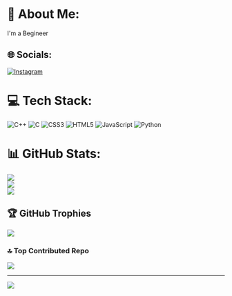 # 💫 About Me:
I'm a Begineer


## 🌐 Socials:
[![Instagram](https://img.shields.io/badge/Instagram-%23E4405F.svg?logo=Instagram&logoColor=white)](https://instagram.com/sg17) 

# 💻 Tech Stack:
![C++](https://img.shields.io/badge/c++-%2300599C.svg?style=plastic&logo=c%2B%2B&logoColor=white) ![C](https://img.shields.io/badge/c-%2300599C.svg?style=plastic&logo=c&logoColor=white) ![CSS3](https://img.shields.io/badge/css3-%231572B6.svg?style=plastic&logo=css3&logoColor=white) ![HTML5](https://img.shields.io/badge/html5-%23E34F26.svg?style=plastic&logo=html5&logoColor=white) ![JavaScript](https://img.shields.io/badge/javascript-%23323330.svg?style=plastic&logo=javascript&logoColor=%23F7DF1E) ![Python](https://img.shields.io/badge/python-3670A0?style=plastic&logo=python&logoColor=ffdd54)
# 📊 GitHub Stats:
![](https://github-readme-stats.vercel.app/api?username=shreyasgowda1847&theme=shadow_green&hide_border=false&include_all_commits=true&count_private=true)<br/>
![](https://github-readme-streak-stats.herokuapp.com/?user=shreyasgowda1847&theme=shadow_green&hide_border=false)<br/>
![](https://github-readme-stats.vercel.app/api/top-langs/?username=shreyasgowda1847&theme=shadow_green&hide_border=false&include_all_commits=true&count_private=true&layout=compact)

## 🏆 GitHub Trophies
![](https://github-profile-trophy.vercel.app/?username=shreyasgowda1847&theme=radical&no-frame=false&no-bg=false&margin-w=4)

### 🔝 Top Contributed Repo
![](https://github-contributor-stats.vercel.app/api?username=shreyasgowda1847&limit=5&theme=dark&combine_all_yearly_contributions=true)

---
[![](https://visitcount.itsvg.in/api?id=shreyasgowda1847&icon=0&color=0)](https://visitcount.itsvg.in)

<!-- Proudly created with GPRM ( https://gprm.itsvg.in ) -->
